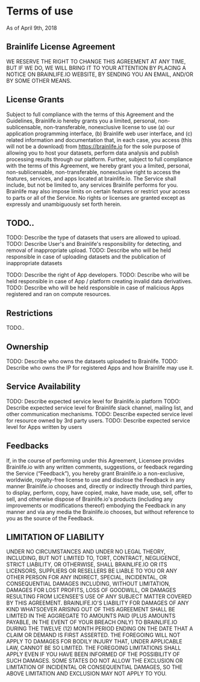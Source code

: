 # Terms of use

As of April 9th, 2018

## Brainlife License Agreement

WE RESERVE THE RIGHT TO CHANGE THIS AGREEMENT AT ANY TIME, BUT IF WE DO, WE WILL BRING IT TO YOUR ATTENTION BY PLACING A NOTICE ON BRAINLIFE.IO WEBSITE, BY SENDING YOU AN EMAIL, AND/OR BY SOME OTHER MEANS.

## License Grants

Subject to full compliance with the terms of this Agreement and the Guidelines, Brainlife.io hereby grants you a limited, personal, non-sublicensable, non-transferable, nonexclusive license to use (a) our application programming interface, (b) Brainlife web user interface, and (c) related information and documentation that, in each case, you access (this will not be a download) from https://brainlife.io for the sole purpose of allowing you to host your datasets, perform data analysis and publish processing results through our platform. Further, subject to full compliance with the terms of this Agreement, we hereby grant you a limited, personal, non-sublicensable, non-transferable, nonexclusive right to access the features, services, and apps located at brainlife.io. The Service shall include, but not be limited to, any services Brainlife performs for you. Brainlife may also impose limits on certain features or restrict your access to parts or all of the Service. No rights or licenses are granted except as expressly and unambiguously set forth herein.

## TODO..

TODO: Describe the type of datasets that users are allowed to upload.
TODO: Describe User's and Brainlife's responsibility for detecting, and removal of inappropriate upload.
TODO: Describe who will be held responsible in case of uploading datasets and the publication of inappropriate datasets

TODO: Describe the right of App developers.
TODO: Describe who will be held responsible in case of App / platform creating invalid data derivatives.
TODO: Describe who will be held responsible in case of malicious Apps registered and ran on compute resources.

## Restrictions

TODO..

## Ownership

TODO: Describe who owns the datasets uploaded to Brainlife.
TODO: Describe who owns the IP for registered Apps and how Brainlife may use it.

## Service Availability

TODO: Describe expected service level for Brainlife.io platform
TODO: Describe expected service level for Brainlife slack channel, mailing list, and other communication mechanisms.
TODO: Describe expected service level for resource owned by 3rd party users.
TODO: Describe expected service level for Apps written by users

## Feedbacks

If, in the course of performing under this Agreement, Licensee provides Brainlife.io with any written comments, suggestions, or feedback regarding the Service (“Feedback”), you hereby grant Brainlife.io a non-exclusive, worldwide, royalty-free license to use and disclose the Feedback in any manner Brainlife.io chooses and, directly or indirectly through third parties, to display, perform, copy, have copied, make, have made, use, sell, offer to sell, and otherwise dispose of Brainlife.io's products (including any improvements or modifications thereof) embodying the Feedback in any manner and via any media the Brainlife.io chooses, but without reference to you as the source of the Feedback.

## LIMITATION OF LIABILITY

UNDER NO CIRCUMSTANCES AND UNDER NO LEGAL THEORY, INCLUDING, BUT NOT LIMITED TO, TORT, CONTRACT, NEGLIGENCE, STRICT LIABILITY, OR OTHERWISE, SHALL BRAINLIFE.IO OR ITS LICENSORS, SUPPLIERS OR RESELLERS BE LIABLE TO YOU OR ANY OTHER PERSON FOR ANY INDIRECT, SPECIAL, INCIDENTAL, OR CONSEQUENTIAL DAMAGES INCLUDING, WITHOUT LIMITATION, DAMAGES FOR LOST PROFITS, LOSS OF GOODWILL, OR DAMAGES RESULTING FROM LICENSEE’S USE OF ANY SUBJECT MATTER COVERED BY THIS AGREEMENT. BRAINLIFE.IO'S LIABILITY FOR DAMAGES OF ANY KIND WHATSOEVER ARISING OUT OF THIS AGREEMENT SHALL BE LIMITED IN THE AGGREGATE TO AMOUNTS PAID (PLUS AMOUNTS PAYABLE, IN THE EVENT OF YOUR BREACH ONLY) TO BRAINLIFE.IO DURING THE TWELVE (12) MONTH PERIOD ENDING ON THE DATE THAT A CLAIM OR DEMAND IS FIRST ASSERTED. THE FOREGOING WILL NOT APPLY TO DAMAGES FOR BODILY INJURY THAT, UNDER APPLICABLE LAW, CANNOT BE SO LIMITED. THE FOREGOING LIMITATIONS SHALL APPLY EVEN IF YOU HAVE BEEN INFORMED OF THE POSSIBILITY OF SUCH DAMAGES. SOME STATES DO NOT ALLOW THE EXCLUSION OR LIMITATION OF INCIDENTAL OR CONSEQUENTIAL DAMAGES, SO THE ABOVE LIMITATION AND EXCLUSION MAY NOT APPLY TO YOU.




